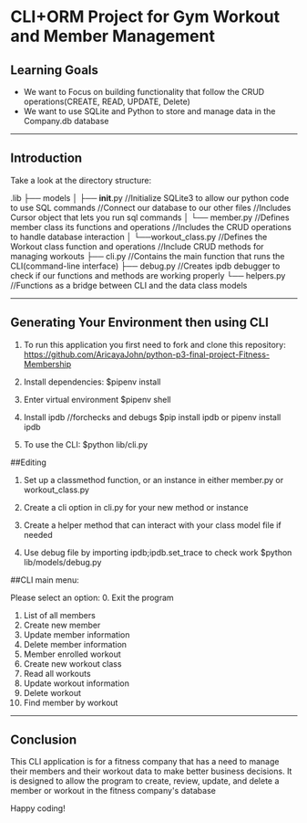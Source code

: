 # CLI+ORM Project for Gym Workout and Member Management

## Learning Goals

- We want to Focus on building functionality that follow the CRUD operations(CREATE, READ, UPDATE, Delete) 
- We want to use SQLite and Python to store and manage data in the Company.db database

---

## Introduction

Take a look at the directory structure:

.lib
    ├── models
    │   ├── __init__.py
                //Initialize SQLite3 to allow our python code to use SQL commands
                //Connect our database to our other files
                //Includes Cursor object that lets you run sql commands
    │   └── member.py 
                //Defines member class its functions and operations
                //Includes the CRUD operations to handle database interaction
    │   └──workout_class.py
                //Defines the Workout class function and operations
                //Include CRUD methods for managing workouts
    ├── cli.py
                //Contains the main function that runs the CLI(command-line interface)
    ├── debug.py
                //Creates ipdb debugger to check if our functions and methods are working properly
    └── helpers.py
                //Functions as a bridge between CLI and the data class models

---

## Generating Your Environment then using CLI

1. To run this application you first need to fork and clone this repository:
https://github.com/AricayaJohn/python-p3-final-project-Fitness-Membership

2. Install dependencies:
$pipenv install

3. Enter virtual environment
$pipenv shell 

4. Install ipdb //forchecks and debugs
$pip install ipdb or pipenv install ipdb

4. To use the CLI:
$python lib/cli.py

##Editing

1. Set up a classmethod function, or an instance in either member.py or workout_class.py

2. Create a cli option in cli.py for your new method or instance

3. Create a helper method that can interact with your class model file if needed

4. Use debug file by importing ipdb;ipdb.set_trace to check work
$python lib/models/debug.py

##CLI main menu:

Please select an option:
0. Exit the program
1. List of all members
2. Create new member
3. Update member information
4. Delete member information
5. Member enrolled workout
6. Create new workout class
7. Read all workouts
8. Update workout information
9. Delete workout
10. Find member by workout
---

## Conclusion

This CLI application is for a fitness company that has a need to manage their members and their workout data to make better business decisions. It is designed to allow the program to create, review, update, and delete a member or workout in the fitness company's database

Happy coding!